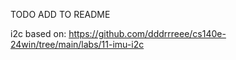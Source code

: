 TODO ADD TO README

i2c based on: https://github.com/dddrrreee/cs140e-24win/tree/main/labs/11-imu-i2c

